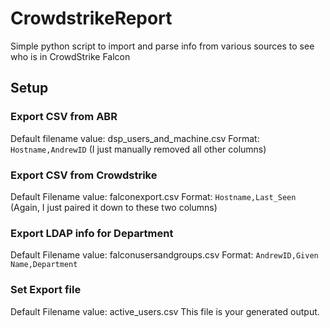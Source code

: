 # CrowdstrikeReport
Simple python script to import and parse info from various sources to see who is in CrowdStrike Falcon

## Setup
### Export CSV from ABR
Default filename value: dsp_users_and_machine.csv
Format: `Hostname,AndrewID` (I just manually removed all other columns)
### Export CSV from Crowdstrike
Default Filename value: falconexport.csv
Format: `Hostname,Last_Seen` (Again, I just paired it down to these two columns)
### Export LDAP info for Department
Default Filename value: falconusersandgroups.csv
Format: `AndrewID,Given Name,Department`
### Set Export file
Default Filename value: active_users.csv
This file is your generated output.
